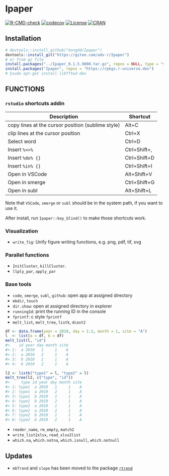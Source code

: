 
<!-- README.md is generated from README.Rmd. Please edit that file -->

# Ipaper

<!-- badges: start -->

[![R-CMD-check](https://github.com/rpkgs/Ipaper/workflows/R-CMD-check/badge.svg)](https://github.com/rpkgs/Ipaper/actions)
[![codecov](https://codecov.io/gh/rpkgs/Ipaper/branch/master/graph/badge.svg)](https://codecov.io/gh/rpkgs/Ipaper)
[![License](http://img.shields.io/badge/license-GPL%20%28%3E=%203%29-brightgreen.svg?style=flat)](http://www.gnu.org/licenses/gpl-3.0.html)
[![CRAN](http://www.r-pkg.org/badges/version/rwiki)](https://cran.r-project.org/package=rwiki)
<!-- badges: end -->

## Installation

``` r
# devtools::install_github("kongdd/Ipaper")
devtools::install_git("https://gitee.com/adv-r/Ipaper")
# or from gz file
install.packages("../Ipaper_0.1.5.9000.tar.gz", repos = NULL, type = "source", dependencies = TRUE)
install.packages("Ipaper", repos = "https://rpkgs.r-universe.dev")
# $sudo apt-get install libfftw3-dev
```

## FUNCTIONS

### `rstudio` shortcuts addin

| Description                                       | Shortcut     |
|---------------------------------------------------|--------------|
| copy lines at the cursor position (sublime style) | Alt+C        |
| clip lines at the cursor position                 | Ctrl+X       |
| Select word                                       | Ctrl+D       |
| Insert `%<>%`                                     | Ctrl+Shift+, |
| Insert `%do% {}`                                  | Ctrl+Shift+D |
| Insert `%in% {}`                                  | Ctrl+Shift+I |
| Open in VSCode                                    | Alt+Shift+V  |
| Open in smerge                                    | Ctrl+Shift+G |
| Open in subl                                      | Alt+Shift+L  |

Note that `VSCode`, `smerge` or `subl` should be in the system path, if you want to use it.

After install, run `Ipaper::key_blind()` to make those shortcuts work.

### Visualization

<!-- -   `draw.colorkey`: modified from lattice, add triangle head and tail

    ![](man/figures/lgd_draw.colorkey.svg)

-   `geom_boxplot2`: boxplot without outlier

    ![](man/figures/geom_boxplot2.svg) -->

<!-- -   `ggplot_legend`: get the legend (grid obj) of ggplot object -->

-   `write_fig`: Unify figure writing functions, e.g. png, pdf, tif, svg

### Parallel functions

-   `InitCluster`, `killCluster`.
-   `llply_par`, `apply_par`

### Base tools

-   `code`, `smerge`, `subl`, `github`: open app at assigned directory
-   `mkdir`, `touch`
-   `dir.show`: open at assigned directory in explorer
-   `runningId`: print the running ID in the console
-   `fprintf`: c style `fprintf`
-   `melt_list`, `melt_tree`, `listk`, `dcast2`

``` r
df <- data.frame(year = 2010, day = 1:2, month = 1, site = "A")
l  <- list(a = df, b = df)
melt_list(l, "id")
#>    id year day month site
#> 1:  a 2010   1     1    A
#> 2:  a 2010   2     1    A
#> 3:  b 2010   1     1    A
#> 4:  b 2010   2     1    A

l2 <- listk("type1" = l, "type2" = l)
melt_tree(l2, c("type", "id"))
#>     type id year day month site
#> 1: type1  a 2010   1     1    A
#> 2: type1  a 2010   2     1    A
#> 3: type1  b 2010   1     1    A
#> 4: type1  b 2010   2     1    A
#> 5: type2  a 2010   1     1    A
#> 6: type2  a 2010   2     1    A
#> 7: type2  b 2010   1     1    A
#> 8: type2  b 2010   2     1    A
```

-   `reoder_name`, `rm_empty`, `match2`
-   `write_list2xlsx`, `read_xlsx2list`
-   `which.na`, `which.notna`, `which.isnull`, `which.notnull`

## Updates

-   `mkTrend` and `slope` has been moved to the package
    [`rtrend`](https://cran.rstudio.com/web/packages/rtrend/index.html)
